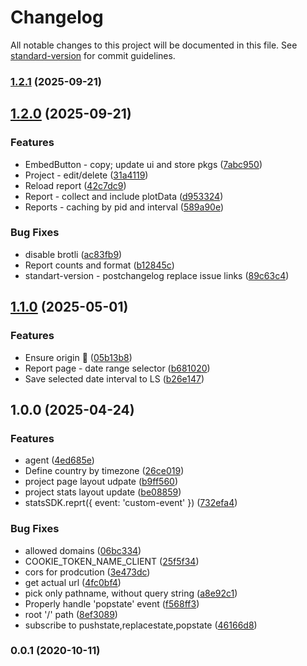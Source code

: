 # Changelog

All notable changes to this project will be documented in this file. See [standard-version](https://github.com/conventional-changelog/standard-version) for commit guidelines.

### [1.2.1](https://github.com/apostololeg/stat/compare/v1.2.0...v1.2.1) (2025-09-21)

## [1.2.0](https://github.com/apostololeg/stat/compare/v1.1.0...v1.2.0) (2025-09-21)


### Features

* EmbedButton - copy; update ui and store pkgs ([7abc950](https://github.com/apostololeg/stat/commit/7abc950681fe485af91096ace3bda84e6bfad3de))
* Project - edit/delete ([31a4119](https://github.com/apostololeg/stat/commit/31a411924265d6fe575146bba220fca587eae6f3))
* Reload report ([42c7dc9](https://github.com/apostololeg/stat/commit/42c7dc9fda7f8477640824d8073b645dd69b35d1))
* Report - collect and include plotData ([d953324](https://github.com/apostololeg/stat/commit/d953324bd060811922eea7268a1889e6048fd894))
* Reports - caching by pid and interval ([589a90e](https://github.com/apostololeg/stat/commit/589a90e7a521d305c4a1bf9921307d1e0c054701))


### Bug Fixes

* disable brotli ([ac83fb9](https://github.com/apostololeg/stat/commit/ac83fb9dff019a078e983cb20bf7a21af3571037))
* Report counts and format ([b12845c](https://github.com/apostololeg/stat/commit/b12845c690c03dfa9b664eb8c0e2c42c8095212b))
* standart-version - postchangelog replace issue links ([89c63c4](https://github.com/apostololeg/stat/commit/89c63c42406a79a573247628c7602f4502f82fcb))

## [1.1.0](https://github.com/apostololeg/stat/compare/v1.0.0...v1.1.0) (2025-05-01)


### Features

* Ensure origin 🔐 ([05b13b8](https://github.com/apostololeg/stat/commit/05b13b8756c2ee3ae2df2c2ba91abae486c6921e))
* Report page - date range selector ([b681020](https://github.com/apostololeg/stat/commit/b68102049da8865d9c92c64a1aa9058d09445ce4))
* Save selected date interval to LS ([b26e147](https://github.com/apostololeg/stat/commit/b26e147bad5cb76faf1cb8e648024cf92e12cac4))

## 1.0.0 (2025-04-24)


### Features

* agent ([4ed685e](https://github.com/apostololeg/stat/commit/4ed685eda53cc125ce263b83ff745843efb91dda))
* Define country by timezone ([26ce019](https://github.com/apostololeg/stat/commit/26ce01907288b401a51d6d3b876d9982ce23253f))
* project page layout udpate ([b9ff560](https://github.com/apostololeg/stat/commit/b9ff560cca232fdd91c346410f77a06248a57885))
* project stats layout update ([be08859](https://github.com/apostololeg/stat/commit/be08859267f3aa14abf4ca28190b8bc77203eed0))
* statsSDK.reprt({ event: 'custom-event' }) ([732efa4](https://github.com/apostololeg/stat/commit/732efa4a091f40d8dd9b61a8fa54dc1bcc37ad2b))


### Bug Fixes

* allowed domains ([06bc334](https://github.com/apostololeg/stat/commit/06bc334459ad98fed0a5c08edcd191a2aabdb434))
* COOKIE_TOKEN_NAME_CLIENT ([25f5f34](https://github.com/apostololeg/stat/commit/25f5f348b9eb8cc02afd59c2aeb435ef6323c834))
* cors for prodcution ([3e473dc](https://github.com/apostololeg/stat/commit/3e473dc32e970ead4d545fe506b084d023deea23))
* get actual url ([4fc0bf4](https://github.com/apostololeg/stat/commit/4fc0bf40c2ab0d67e07fa04fe900578acec115b7))
* pick only pathname, without query string ([a8e92c1](https://github.com/apostololeg/stat/commit/a8e92c16864299863252beb116410be97e3e150f))
* Properly handle 'popstate' event ([f568ff3](https://github.com/apostololeg/stat/commit/f568ff366c1f21728734f0f30b5db0367a91d704))
* root '/' path ([8ef3089](https://github.com/apostololeg/stat/commit/8ef308950dc2e2b2b0b92a88db3bf8c3e6845de6))
* subscribe to pushstate,replacestate,popstate ([46166d8](https://github.com/apostololeg/stat/commit/46166d83b68ce02875b4f3b414de2310cf75f970))

### 0.0.1 (2020-10-11)
